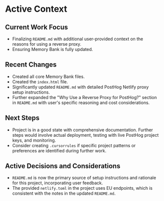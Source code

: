 # Active Context

## Current Work Focus

- Finalizing `README.md` with additional user-provided context on the reasons for using a reverse proxy.
- Ensuring Memory Bank is fully updated.

## Recent Changes

- Created all core Memory Bank files.
- Created the `index.html` file.
- Significantly updated `README.md` with detailed PostHog Netlify proxy setup instructions.
- Further expanded the "Why Use a Reverse Proxy for PostHog?" section in `README.md` with user's specific reasoning and cost considerations.

## Next Steps

- Project is in a good state with comprehensive documentation. Further steps would involve actual deployment, testing with live PostHog project keys, and monitoring.
- Consider creating `.cursorrules` if specific project patterns or preferences are identified during further work.

## Active Decisions and Considerations

- `README.md` is now the primary source of setup instructions and rationale for this project, incorporating user feedback.
- The provided `netlify.toml` in the project uses EU endpoints, which is consistent with the notes in the updated `README.md`. 